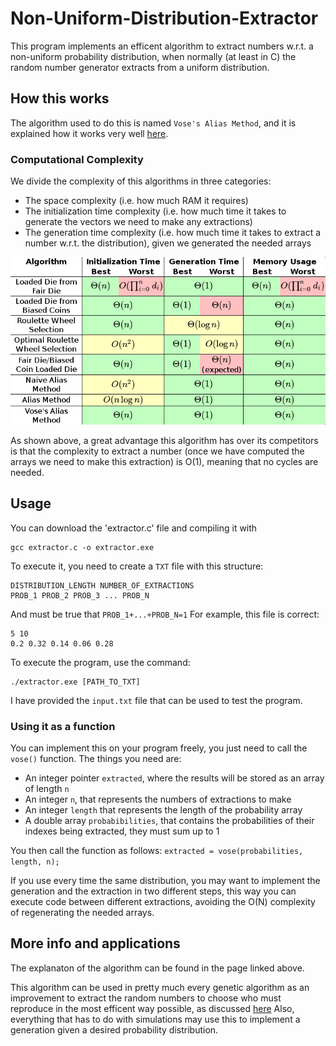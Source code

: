# Non-Uniform-Distribution-Extractor
This program implements an efficent algorithm to extract numbers w.r.t. a 
non-uniform probability distribution, when normally (at least in C) the
random number generator extracts from a uniform distribution.

## How this works
The algorithm used to do this is named `Vose's Alias Method`, and it is
explained how it works very well [here](http://www.keithschwarz.com/darts-dice-coins).

### Computational Complexity
We divide the complexity of this algorithms in three categories: 
* The space complexity (i.e. how much RAM it requires)
* The initialization time complexity (i.e. how much time it takes to generate
the vectors we need to make any extractions)
* The generation time complexity (i.e. how much time it takes to extract a number w.r.t. the distribution), given we generated the needed arrays

![Plotted data](complexity_table.png?raw=true "Computational Complexity of some algorithms with the same objective")

As shown above, a great advantage this algorithm has over its competitors is that 
the complexity to extract a number (once we have computed the arrays we
need to make this extraction) is O(1), meaning that no cycles are needed.

## Usage
You can download the 'extractor.c' file and compiling it with
```
gcc extractor.c -o extractor.exe
```
To execute it, you need to create a `TXT` file with this structure:
```
DISTRIBUTION_LENGTH NUMBER_OF_EXTRACTIONS
PROB_1 PROB_2 PROB_3 ... PROB_N
```
And must be true that `PROB_1+...+PROB_N=1`
For example, this file is correct:
```
5 10
0.2 0.32 0.14 0.06 0.28
```
To execute the program, use the command:
```
./extractor.exe [PATH_TO_TXT]
```
I have provided the `input.txt` file that can be used to test the program.

### Using it as a function
You can implement this on your program freely,
you just need to call the `vose()` function.
The things you need are:
* An integer pointer `extracted`, where the results will be stored as an array of length `n`
* An integer `n`, that represents the numbers of extractions to make
* An integer `length` that represents the length of the probability array
* A double array `probabibilities`, that contains the probabilities of their indexes being extracted, they must sum up to 1

You then call the function as follows:
`extracted = vose(probabilities, length, n);`

If you use every time the same distribution, you may want to implement the
generation and the extraction in two different steps, 
this way you can execute code between different extractions, avoiding the O(N) complexity
of regenerating the needed arrays.

## More info and applications
The explanaton of the algorithm can be found in the page linked above.

This algorithm can be used in pretty much every genetic algorithm as an
improvement to extract the random numbers to choose who must reproduce
in the most efficent way possible, as discussed [here](https://github.com/gr3yc4t/Travelling-Salesman-Genetic)
Also, everything that has to do with simulations may use this to implement a generation given a desired probability distribution.
